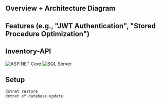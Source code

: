 ## Overview + Architecture Diagram  
## Features (e.g., "JWT Authentication", "Stored Procedure Optimization")  
## Inventory-API  
![ASP.NET Core](https://img.shields.io/badge/.NET-5C2D91?logo=.net&logoColor=white)
![SQL Server](https://img.shields.io/badge/SQL_Server-CC2927?logo=microsoft-sql-server&logoColor=white)
## Setup  
```bash
dotnet restore
dotnet ef database update

